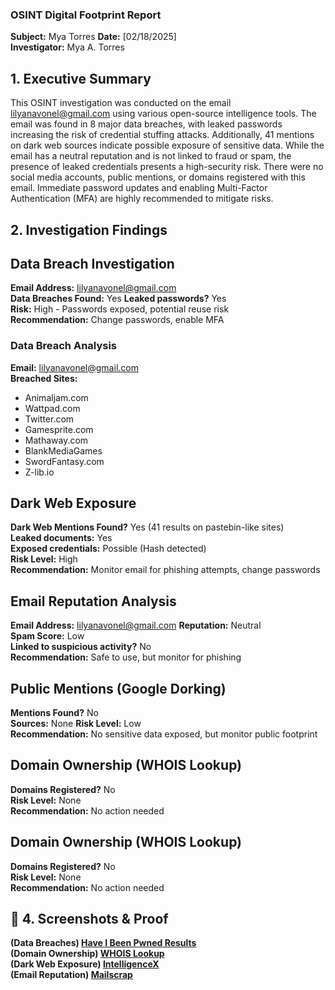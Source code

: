 ### OSINT Digital Footprint Report
**Subject:** Mya Torres
**Date:** [02/18/2025]  
**Investigator:** Mya A. Torres  

## 1. Executive Summary  
This OSINT investigation was conducted on the email lilyanavonel@gmail.com using various open-source intelligence tools. The email was found in 8 major data breaches, with leaked passwords increasing the risk of credential stuffing attacks. Additionally, 41 mentions on dark web sources indicate possible exposure of sensitive data. While the email has a neutral reputation and is not linked to fraud or spam, the presence of leaked credentials presents a high-security risk. There were no social media accounts, public mentions, or domains registered with this email. Immediate password updates and enabling Multi-Factor Authentication (MFA) are highly recommended to mitigate risks. 

## 2. Investigation Findings  

## Data Breach Investigation  
**Email Address:** lilyanavonel@gmail.com  
**Data Breaches Found:** Yes 
**Leaked passwords?** Yes  
**Risk:** High - Passwords exposed, potential reuse risk  
**Recommendation:** Change passwords, enable MFA  

### **Data Breach Analysis**  
**Email:** lilyanavonel@gmail.com  
**Breached Sites:**  
- Animaljam.com
- Wattpad.com
- Twitter.com
- Gamesprite.com
- Mathaway.com
- BlankMediaGames
- SwordFantasy.com
- Z-lib.io

## Dark Web Exposure  
**Dark Web Mentions Found?** Yes (41 results on pastebin-like sites)  
**Leaked documents:** Yes  
**Exposed credentials:** Possible (Hash detected)  
**Risk Level:** High  
**Recommendation:** Monitor email for phishing attempts, change passwords  

##  Email Reputation Analysis  
**Email Address:** lilyanavonel@gmail.com 
**Reputation:** Neutral  
**Spam Score:** Low  
**Linked to suspicious activity?** No  
**Recommendation:** Safe to use, but monitor for phishing

## Public Mentions (Google Dorking)  
**Mentions Found?** No   
**Sources:** None 
**Risk Level:** Low  
**Recommendation:** No sensitive data exposed, but monitor public footprint  

## Domain Ownership (WHOIS Lookup)  
**Domains Registered?** No  
**Risk Level:** None  
**Recommendation:** No action needed  

## Domain Ownership (WHOIS Lookup)  
**Domains Registered?** No  
**Risk Level:** None  
**Recommendation:** No action needed  


## 📂 4. Screenshots & Proof  
**(Data Breaches) [Have I Been Pwned Results](../screenshots/haveibeenpwned.png)**  
**(Domain Ownership) [WHOIS Lookup](../screenshots/whois-results.png)**  
**(Dark Web Exposure) [IntelligenceX](../screenshots/intelx-results.png)**  
**(Email Reputation) [Mailscrap](../screenshots/emailrep-results.png)**  
